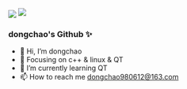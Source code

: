 <img align="center" src="https://github-readme-stats.vercel.app/api?username=dongchao612&show_icons=true&icon_color=CE1D2D&text_color=718096&bg_color=ffffff&hide_title=true" />


<img  src="https://github-readme-stats.vercel.app/api/top-langs/?username=dongchao612&hide=html&hide_title=true&layout=compact&langs_count=7&exclude_repo=comp426,Redventures-Movie-Quotes&theme=radical"/>



### dongchao's Github ✨



- 👋 Hi, I’m  dongchao
- :orange_book: Focusing on c++ & linux & QT
- 🌱 I’m currently learning QT
- 📫 How to reach me dongchao980612@163.com

<!---
dongchao612/dongchao612 is a ✨ special ✨ repository because its `README.md` (this file) appears on your GitHub profile.
You can click the Preview link to take a look at your changes.
--->
